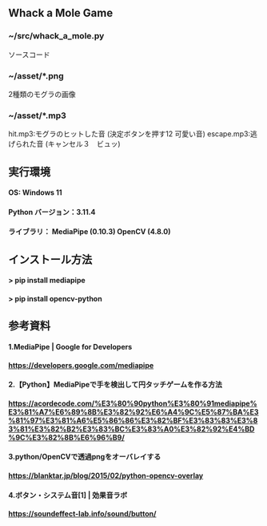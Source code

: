## Whack a Mole Game
### ~/src/whack_a_mole.py
ソースコード
### ~/asset/*.png
2種類のモグラの画像
### ~/asset/*.mp3
hit.mp3:モグラのヒットした音 (決定ボタンを押す12 可愛い音)
escape.mp3:逃げられた音 (キャンセル３　ビュッ)

## 実行環境
#### OS: Windows 11
#### Python バージョン：3.11.4
#### ライブラリ： MediaPipe (0.10.3) OpenCV (4.8.0)
## インストール方法
#### > pip install mediapipe
#### > pip install opencv-python

## 参考資料
#### 1.MediaPipe | Google for Developers
#### https://developers.google.com/mediapipe

#### 2.【Python】MediaPipeで手を検出して円タッチゲームを作る方法
#### https://acordecode.com/%E3%80%90python%E3%80%91mediapipe%E3%81%A7%E6%89%8B%E3%82%92%E6%A4%9C%E5%87%BA%E3%81%97%E3%81%A6%E5%86%86%E3%82%BF%E3%83%83%E3%83%81%E3%82%B2%E3%83%BC%E3%83%A0%E3%82%92%E4%BD%9C%E3%82%8B%E6%96%B9/

#### 3.python/OpenCVで透過pngをオーバレイする
#### https://blanktar.jp/blog/2015/02/python-opencv-overlay

#### 4.ボタン・システム音[1] | 効果音ラボ
#### https://soundeffect-lab.info/sound/button/
